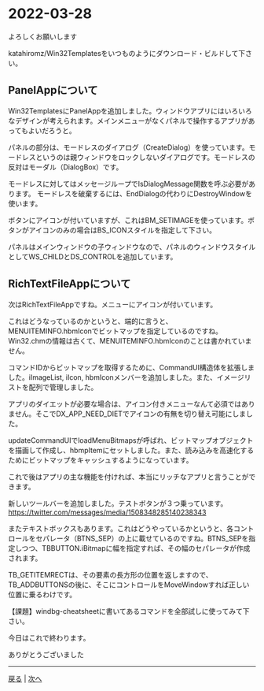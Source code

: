 ﻿# 2022-03-28

よろしくお願いします

katahiromz/Win32Templatesをいつものようにダウンロード・ビルドして下さい。

## PanelAppについて

Win32TemplatesにPanelAppを追加しました。ウィンドウアプリにはいろいろなデザインが考えられます。メインメニューがなくパネルで操作するアプリがあってもよいだろうと。

パネルの部分は、モードレスのダイアログ（CreateDialog）を使っています。モードレスというのは親ウィンドウをロックしないダイアログです。モードレスの反対はモーダル（DialogBox）です。

モードレスに対してはメッセージループでIsDialogMessage関数を呼ぶ必要があります。
モードレスを破棄するには、EndDialogの代わりにDestroyWindowを使います。

ボタンにアイコンが付いていますが、これはBM_SETIMAGEを使っています。ボタンがアイコンのみの場合はBS_ICONスタイルを指定して下さい。

パネルはメインウィンドウの子ウィンドウなので、パネルのウィンドウスタイルとしてWS_CHILDとDS_CONTROLを追加しています。

## RichTextFileAppについて

次はRichTextFileAppですね。メニューにアイコンが付いています。

これはどうなっているのかというと、端的に言うと、MENUITEMINFO.hbmIconでビットマップを指定しているのですね。Win32.chmの情報は古くて、MENUITEMINFO.hbmIconのことは書かれていません。

コマンドIDからビットマップを取得するために、CommandUI構造体を拡張しました。iImageList, iIcon, hbmIconメンバーを追加しました。また、イメージリストを配列で管理しました。

アプリのダイエットが必要な場合は、アイコン付きメニューなんて必須ではありません。そこでDX_APP_NEED_DIETでアイコンの有無を切り替え可能にしました。

updateCommandUIでloadMenuBitmapsが呼ばれ、ビットマップオブジェクトを描画して作成し、hbmpItemにセットしました。また、読み込みを高速化するためにビットマップをキャッシュするようになっています。

これで後はアプリの主な機能を付ければ、本当にリッチなアプリと言うことができます。

新しいツールバーを追加しました。テストボタンが３つ乗っています。 https://twitter.com/messages/media/1508348285140238343

またテキストボックスもあります。これはどうやっているかというと、各コントロールをセパレータ（BTNS_SEP）の上に載せているのですね。BTNS_SEPを指定しつつ、TBBUTTON.iBitmapに幅を指定すれば、その幅のセパレータが作成されます。

TB_GETITEMRECTは、その要素の長方形の位置を返しますので、TB_ADDBUTTONSの後に、そこにコントロールをMoveWindowすれば正しい位置に乗るわけです。

【課題】windbg-cheatsheetに書いてあるコマンドを全部試しに使ってみて下さい。

今日はこれで終わります。

ありがとうございました

---

[戻る](2022-03-27.md) | [次へ](2022-03-29.md)
